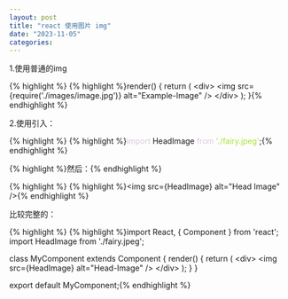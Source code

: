 ```yaml
---
layout: post
title: "react 使用图片 img"
date: "2023-11-05"
categories: 
---
```

<p>1.使用普通的img</p>

{% highlight %}
{% highlight %}render() {
  return (
    &lt;div&gt;
      &lt;img src={require(&#39;./images/image.jpg&#39;)} alt=&quot;Example-Image&quot; /&gt;
    &lt;/div&gt;
  );
}{% endhighlight %}

<p>2.使用引入：</p>

{% highlight %}
{% highlight %}<span style="color:#dcc6e0">import</span> HeadImage <span style="color:#dcc6e0">from</span> <span style="color:#abe338">&#39;./fairy.jpeg&#39;</span>;{% endhighlight %}

<p>{% highlight %}然后：{% endhighlight %}</p>

{% highlight %}
{% highlight %}&lt;img src={HeadImage} alt=&quot;Head Image&quot; /&gt;{% endhighlight %}

<p>比较完整的：</p>

{% highlight %}
{% highlight %}import React, { Component } from &#39;react&#39;;
import HeadImage from &#39;./fairy.jpeg&#39;;

class MyComponent extends Component {
  render() {
    return (
      &lt;div&gt;
        &lt;img src={HeadImage} alt=&quot;Head-Image&quot; /&gt;
      &lt;/div&gt;
    );
  }
}

export default MyComponent;{% endhighlight %}

<p>&nbsp;</p>

